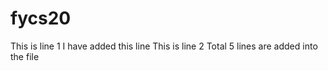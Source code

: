 # fycs20
This is line 1
I have added this line
This is line 2
Total 5 lines are added into the file
